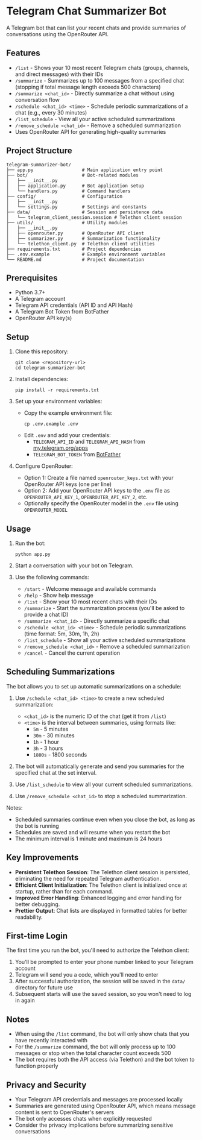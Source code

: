 # Telegram Chat Summarizer Bot

A Telegram bot that can list your recent chats and provide summaries of conversations using the OpenRouter API.

## Features

- `/list` - Shows your 10 most recent Telegram chats (groups, channels, and direct messages) with their IDs
- `/summarize` - Summarizes up to 100 messages from a specified chat (stopping if total message length exceeds 500 characters)
- `/summarize <chat_id>` - Directly summarize a chat without using conversation flow
- `/schedule <chat_id> <time>` - Schedule periodic summarizations of a chat (e.g., every 30 minutes)
- `/list_schedule` - View all your active scheduled summarizations
- `/remove_schedule <chat_id>` - Remove a scheduled summarization
- Uses OpenRouter API for generating high-quality summaries

## Project Structure

```
telegram-summarizer-bot/
├── app.py                  # Main application entry point
├── bot/                    # Bot-related modules
│   ├── __init__.py
│   ├── application.py      # Bot application setup
│   └── handlers.py         # Command handlers
├── config/                 # Configuration
│   ├── __init__.py
│   └── settings.py         # Settings and constants
├── data/                   # Session and persistence data
│   └── telegram_client_session.session # Telethon client session
├── utils/                  # Utility modules
│   ├── __init__.py
│   ├── openrouter.py       # OpenRouter API client
│   ├── summarizer.py       # Summarization functionality
│   └── telethon_client.py  # Telethon client utilities
├── requirements.txt        # Project dependencies
├── .env.example            # Example environment variables
└── README.md               # Project documentation
```

## Prerequisites

- Python 3.7+
- A Telegram account
- Telegram API credentials (API ID and API Hash)
- A Telegram Bot Token from BotFather
- OpenRouter API key(s)

## Setup

1. Clone this repository:
   ```
   git clone <repository-url>
   cd telegram-summarizer-bot
   ```

2. Install dependencies:
   ```
   pip install -r requirements.txt
   ```

3. Set up your environment variables:
   - Copy the example environment file:
     ```
     cp .env.example .env
     ```
   - Edit `.env` and add your credentials:
     - `TELEGRAM_API_ID` and `TELEGRAM_API_HASH` from [my.telegram.org/apps](https://my.telegram.org/apps)
     - `TELEGRAM_BOT_TOKEN` from [BotFather](https://t.me/BotFather)

4. Configure OpenRouter:
   - Option 1: Create a file named `openrouter_keys.txt` with your OpenRouter API keys (one per line)
   - Option 2: Add your OpenRouter API keys to the `.env` file as `OPENROUTER_API_KEY_1`, `OPENROUTER_API_KEY_2`, etc.
   - Optionally specify the OpenRouter model in the `.env` file using `OPENROUTER_MODEL`

## Usage

1. Run the bot:
   ```
   python app.py
   ```

2. Start a conversation with your bot on Telegram.

3. Use the following commands:
   - `/start` - Welcome message and available commands
   - `/help` - Show help message
   - `/list` - Show your 10 most recent chats with their IDs
   - `/summarize` - Start the summarization process (you'll be asked to provide a chat ID)
   - `/summarize <chat_id>` - Directly summarize a specific chat
   - `/schedule <chat_id> <time>` - Schedule periodic summarizations (time format: 5m, 30m, 1h, 2h)
   - `/list_schedule` - Show all your active scheduled summarizations
   - `/remove_schedule <chat_id>` - Remove a scheduled summarization
   - `/cancel` - Cancel the current operation

## Scheduling Summarizations

The bot allows you to set up automatic summarizations on a schedule:

1. Use `/schedule <chat_id> <time>` to create a new scheduled summarization:
   - `<chat_id>` is the numeric ID of the chat (get it from `/list`)
   - `<time>` is the interval between summaries, using formats like:
     - `5m` - 5 minutes
     - `30m` - 30 minutes
     - `1h` - 1 hour
     - `3h` - 3 hours
     - `1800s` - 1800 seconds

2. The bot will automatically generate and send you summaries for the specified chat at the set interval.

3. Use `/list_schedule` to view all your current scheduled summarizations.

4. Use `/remove_schedule <chat_id>` to stop a scheduled summarization.

Notes:
- Scheduled summaries continue even when you close the bot, as long as the bot is running
- Schedules are saved and will resume when you restart the bot
- The minimum interval is 1 minute and maximum is 24 hours

## Key Improvements

- **Persistent Telethon Session**: The Telethon client session is persisted, eliminating the need for repeated Telegram authentication.
- **Efficient Client Initialization**: The Telethon client is initialized once at startup, rather than for each command.
- **Improved Error Handling**: Enhanced logging and error handling for better debugging.
- **Prettier Output**: Chat lists are displayed in formatted tables for better readability.

## First-time Login

The first time you run the bot, you'll need to authorize the Telethon client:
1. You'll be prompted to enter your phone number linked to your Telegram account
2. Telegram will send you a code, which you'll need to enter
3. After successful authorization, the session will be saved in the `data/` directory for future use
4. Subsequent starts will use the saved session, so you won't need to log in again

## Notes

- When using the `/list` command, the bot will only show chats that you have recently interacted with
- For the `/summarize` command, the bot will only process up to 100 messages or stop when the total character count exceeds 500
- The bot requires both the API access (via Telethon) and the bot token to function properly

## Privacy and Security

- Your Telegram API credentials and messages are processed locally
- Summaries are generated using OpenRouter API, which means message content is sent to OpenRouter's servers
- The bot only accesses chats when explicitly requested
- Consider the privacy implications before summarizing sensitive conversations